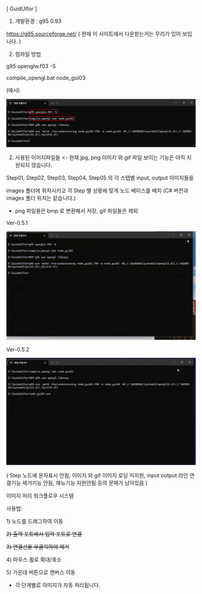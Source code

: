 [ GuidUIfor ]

1. 개발환경 : g95 0.93

https://g95.sourceforge.net/
( 현재 이 사이트에서 다운받는거는 무리가 있어 보입니다. )

2. 컴파일 방법

g95 openglw.f03 -S

compile_opengl.bat node_gui03

(예시)

<img src = 'https://raw.githubusercontent.com/ravendev-team/ravendev-ai/refs/heads/main/GuideUIfor/GuideUIfor_sc01.png' />

2. 사용된 이미지파일들 <- 현재 jpg, png 이미지 와 gif 파일 보이는 기능은 아직 지원되지 않습니다.

Step01, Step02, Step03, Step04, Step05 의 각 스텝별 input, output 이미지들을

images 폴더에 위치시키고 각 Step 별 상황에 맞게 노드 베이스를 배치 (C# 버전과 images 폴더 위치는 같습니다.)

* png 파일들은 bmp 로 변환해서 저장, gif 파일들은 제외 

Ver-0.5.1

<img src = 'https://raw.githubusercontent.com/ravendev-team/ravendev-ai/refs/heads/main/GuideUIfor/GuideUIfor_sc02.gif' /> 

Ver-0.5.2

<img src= 'https://raw.githubusercontent.com/ravendev-team/ravendev-ai/refs/heads/main/GuideUIfor/2025-08-19-sc02.gif' />  

( Step 노드에 문자표시 안됨, 이미지 와 gif 이미지 로딩 미지원, input output 라인 연결기능 제거기능 안됨, 메뉴기능 지원안됨 등의 문제가 남아있음 )

이미지 처리 워크플로우 시스템

사용법:

1&#41; 노드를 드래그하여 이동
   
<s>2&#41; 출력 포트에서 입력 포트로 연결</s>

<s>3&#41; 연결선을 우클릭하여 제거</s>

4&#41; 마우스 휠로 확대/축소 

5&#41; 가운데 버튼으로 캔버스 이동 

* 각 단계별로 이미지가 자동 처리됩니다.
 
